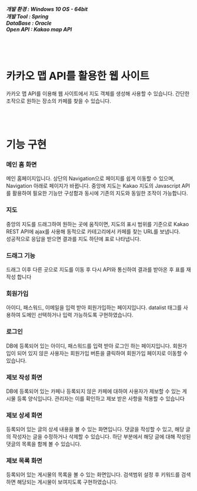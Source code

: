<h5>
개발 환경 : Windows 10 OS - 64bit<br>
개발 Tool : Spring<br>
DataBase : Oracle<br>
Open API : Kakao map API
  </h5>

<br>
<br>

# 카카오 맵 API를 활용한 웹 사이트
<p>카카오 맵 API를 이용해 웹 사이트에서 지도 객체를 생성해 사용할 수 있습니다. 
간단한 조작으로 원하는 장소의 카페를 찾을 수 있습니다.</p>

<br>
<br>

# 기능 구현
<h3>메인 홈 화면</h3>
<p>메인 홈페이지입니다. 상단의 Navigation으로 페이지를 쉽게 이동할 수 있으며, Navigation 아래로 페이지가 바뀝니다.
중앙에 지도는 Kakao 지도의 Javascript API를 활용하여 필요한 기능만 구성함과 동시에 기존의 지도와 동일한 조작이 가능합니다. 
</p>
<h3>지도</h3>
<p>중앙의 지도를 드래그하여 원하는 곳에 움직이면, 지도의 표시 범위를 기준으로 Kakao REST API에 ajax를 사용해 동적으로 카테고리에서 카페를 찾는 URL를 보냅니다.<br>
성공적으로 응답을 받으면 결과를 지도 하단에 표로 나타냅니다.
</p>
<h3>드래그 기능</h3>
<p>드래그 이후 다른 곳으로 지도를 이동 후 다시 API와 통신하여 결과를 받아온 후 표를 재 작성 합니다</p>
<h3>회원가입</h3>
<p>아이디, 패스워드, 이메일을 입력 받아 회원가입하는 페이지입니다.
datalist 태그를 사용하여 도메인 선택하거나 입력 가능하도록 구현하였습니다. 
</p>
<h3>로그인</h3>
<p>DB에 등록되어 있는 아이디, 패스워드를 입력 받아 로그인 하는 페이지입니다. 
회원가입이 되어 있지 않은 사용자는 회원가입 버튼을 클릭하여 회원가입 페이지로 이동할 수 있습니다. 
</p>
<h3>제보 작성 화면</h3>
<p>DB에 등록되어 있는 카페나 등록되지 않은 카페에 대하여 사용자가 제보할 수 있는 게시물 등록 양식입니다. 관리자는 이를 확인하고 제보 받은 사항을 적용할 수 있습니다</p>
<h3>제보 상세 화면</h3>
<p>등록되어 있는 글의 상세 내용을 볼 수 있는 화면입니다. 댓글을 작성할 수 있고, 해당 글의 작성자는 글을 수정하거나 삭제할 수 있습니다. 하단 부분에서 해당 글에 대해 작성된 댓글의 목록을 함께 볼 수 있습니다.
</p>
<h3>제보 목록 화면</h3>
<p>등록되어 있는 게시물의 목록을 볼 수 있는 화면입니다. 검색범위 설정 후 키워드를 검색하면 해당되는 게시물이 보여지도록 구현하였습니다.
</p>
